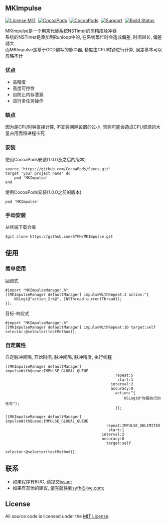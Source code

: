 ## MKImpulse 

[![License MIT](https://img.shields.io/badge/license-MIT-green.svg?style=flat)](https://github.com/SYFH/MKImpulse/blob/master/LICENSE)&nbsp;
[![CocoaPods](http://img.shields.io/cocoapods/v/MKImpulse.svg?style=flat)](https://cocoapods.org/?q=MKImpulse)&nbsp;
[![CocoaPods](http://img.shields.io/cocoapods/p/MKImpulse.svg?style=flat)](https://cocoapods.org/?q=MKImpulse)&nbsp;
[![Support](https://img.shields.io/badge/support-iOS%207%2B%20-blue.svg?style=flat)](https://www.apple.com/nl/ios/)&nbsp;
[![Build Status](https://travis-ci.org/SYFH/MKImpulse.svg?branch=master)](https://travis-ci.org/SYFH/MKImpulse)


MKImpulse是一个用来代替系统NSTimer的高精度脉冲器  
系统的NSTimer是添加到Runloop中的, 在系统繁忙时会造成偏差, 时间越长, 偏差越大  
而MKImpulse是基于GCD编写的脉冲器, 精度由CPU时钟进行计算, 误差基本可以忽略不计

### 优点
 - 高精度
 - 高度可控性
 - 自防止内存泄漏
 - 进行多任务操作

### 缺点
因为是CPU时钟直接计算, 不宜将间隔设置的过小, 否则可能会造成CPU资源的大量占用而将进程卡死

### 安装
使用CocoaPods安装(1.0.0及之后的版本)
```
source 'https://github.com/CocoaPods/Specs.git'
target 'your project name' do
	pod 'MKImpulse'
end
```
使用CocoaPods安装(1.0.0之前的版本)
```
pod 'MKImpulse'
```

### 手动安装
从终端下载仓库
```
$git clone https://github.com/SYFH/MKImpulse.git
```

## 使用 

### 简单使用
回调式
```
#import "MKImpulseManager.h"
[[MKImpulseManager defaultManager] impulseWithRepeat:3 action:^{
	NSLog(@"action_2:%@", [NSThread currentThread]);
}];
```

目标-响应式
```
#import "MKImpulseManager.h"
[[MKImpulseManager defaultManager] impulseWithRepeat:10 target:self selector:@selector(testMethod)];
```

### 自定属性
自定脉冲间隔, 开始时间, 脉冲间隔, 脉冲精度, 执行线程
```
[[MKImpulseManager defaultManager] impulseWithQueue:IMPULSE_GLOBAL_QUEUE
                                                 repeat:5
                                                  start:1
                                               interval:2
                                               accuracy:0
                                                 action:^{
                                                     NSLog(@"你要执行的任务");
                                                 }];

[[MKImpulseManager defaultManager] impulseWithQueue:IMPULSE_GLOBAL_QUEUE
                                             repeat:IMPULSE_UNLIMITED
                                              start:1
                                           interval:2
                                           accuracy:0
                                             target:self
                                           selector:@selector(testMethod)];
```

## 联系

- 如果程序有BUG, 请提交[issue](https://github.com/SYFH/MKImpulse/issues);
- 如果有其他的建议, 请写邮件到syfh@live.com;

## License 

All source code is licensed under the [MIT License](https://github.com/SYFH/MKImpulse/blob/master/LICENSE).
